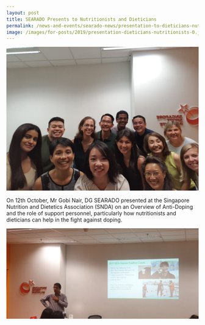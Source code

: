 ```yaml
---
layout: post
title: SEARADO Presents to Nutritionists and Dieticians
permalink: /news-and-events/searado-news/presentation-to-dieticians-nutritionists/
image: /images/for-posts/2019/presentation-dieticians-nutritionists-0.jpg
---
```

![Group Photo](/images/for-posts/2019/presentation-dieticians-nutritionists-0.jpg)

On 12th October, Mr Gobi Nair, DG SEARADO presented at the Singapore Nutrition and Dietetics Association (SNDA) on an Overview of Anti-Doping and the role of support personnel, particularly how nutritionists and dieticians can help in the fight against doping.

![Group Photo](/images/for-posts/2019/presentation-dieticians-nutritionists-1.jpg)
